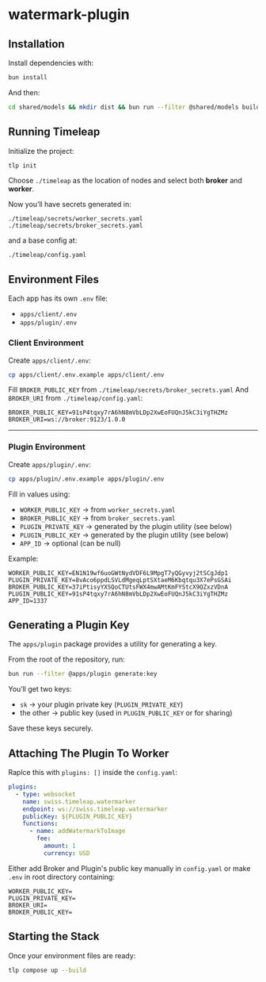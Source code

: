 # watermark-plugin

## Installation

Install dependencies with:

```bash
bun install
```

And then:

```bash
cd shared/models && mkdir dist && bun run --filter @shared/models build
```

## Running Timeleap

Initialize the project:

```bash
tlp init
```

Choose `./timeleap` as the location of nodes and select both **broker** and **worker**.

Now you’ll have secrets generated in:

```
./timeleap/secrets/worker_secrets.yaml
./timeleap/secrets/broker_secrets.yaml
```

and a base config at:

```
./timeleap/config.yaml
```

## Environment Files

Each app has its own `.env` file:

- `apps/client/.env`
- `apps/plugin/.env`

### Client Environment

Create `apps/client/.env`:

```bash
cp apps/client/.env.example apps/client/.env
```

Fill `BROKER_PUBLIC_KEY` from `./timeleap/secrets/broker_secrets.yaml`
And `BROKER_URI` from `./timeleap/config.yaml`:

```env
BROKER_PUBLIC_KEY=91sP4tqxy7rA6hN8mVbLDp2XwEoFUQnJ5kC3iYgTHZMz
BROKER_URI=ws://broker:9123/1.0.0
```

---

### Plugin Environment

Create `apps/plugin/.env`:

```bash
cp apps/plugin/.env.example apps/plugin/.env
```

Fill in values using:

- `WORKER_PUBLIC_KEY` → from `worker_secrets.yaml`
- `BROKER_PUBLIC_KEY` → from `broker_secrets.yaml`
- `PLUGIN_PRIVATE_KEY` → generated by the plugin utility (see below)
- `PLUGIN_PUBLIC_KEY` → generated by the plugin utility (see below)
- `APP_ID` → optional (can be null)

Example:

```env
WORKER_PUBLIC_KEY=EN1N19wf6uoGWtNydVDF6L9MpgT7yQGyvyj2tSCgJdp1
PLUGIN_PRIVATE_KEY=8vAco6ppdLSVLdMgeqLptSXtaeM6Kbqtqu3X7ePsGSAi
BROKER_PUBLIC_KEY=37iPtisyYXSQoCTUtsFWX4mwAMtKmFYStcX9QZxzVDnA
PLUGIN_PUBLIC_KEY=91sP4tqxy7rA6hN8mVbLDp2XwEoFUQnJ5kC3iYgTHZMz
APP_ID=1337
```

## Generating a Plugin Key

The `apps/plugin` package provides a utility for generating a key.

From the root of the repository, run:

```bash
bun run --filter @apps/plugin generate:key
```

You’ll get two keys:

- `sk` → your plugin private key (`PLUGIN_PRIVATE_KEY`)
- the other → public key (used in `PLUGIN_PUBLIC_KEY` or for sharing)

Save these keys securely.

## Attaching The Plugin To Worker

Raplce this with `plugins: []` inside the `config.yaml`:

```yaml
plugins:
  - type: websocket
    name: swiss.timeleap.watermarker
    endpoint: ws://swiss.timeleap.watermarker
    publicKey: ${PLUGIN_PUBLIC_KEY}
    functions:
      - name: addWatermarkToImage
        fee:
          amount: 1
          currency: USD
```

Either add Broker and Plugin's public key manually in `config.yaml` or make `.env` in root directory containing:

```env
WORKER_PUBLIC_KEY=
PLUGIN_PRIVATE_KEY=
BROKER_URI=
BROKER_PUBLIC_KEY=
```

## Starting the Stack

Once your environment files are ready:

```bash
tlp compose up --build
```
